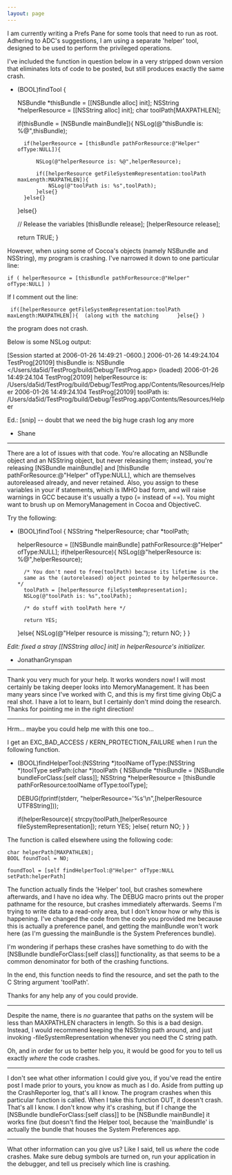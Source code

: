 ```yaml
---
layout: page
---
```




I am currently writing a Prefs Pane for some tools that need to run as root. Adhering to ADC's suggestions, I am using a separate 'helper' tool, designed to be used to perform the privileged operations.

I've included the function in question below in a very stripped down version that eliminates lots of code to be posted, but still produces exactly the same crash.

    

- (BOOL)findTool {

	NSBundle *thisBundle = [[NSBundle alloc] init];
	NSString *helperResource = [[NSString alloc] init];
	char toolPath[MAXPATHLEN];
	
	if(thisBundle = [NSBundle mainBundle]){
		NSLog(@"thisBundle is: %@",thisBundle);
		
		if(helperResource = [thisBundle pathForResource:@"Helper" ofType:NULL]){
			
			NSLog(@"helperResource is: %@",helperResource);
			
			if([helperResource getFileSystemRepresentation:toolPath maxLength:MAXPATHLEN]){
				NSLog(@"toolPath is: %s",toolPath);
			}else{}
		}else{}
	}else{}
	
	// Release the variables
	[thisBundle release];
	[helperResource release];
	
	return TRUE;
}



However, when using some of Cocoa's objects (namely NSBundle and NSString), my program is crashing. I've narrowed it down to one particular line:

    if ( helperResource = [thisBundle pathForResource:@"Helper" ofType:NULL] )

If I comment out the line: 

     if([helperResource getFileSystemRepresentation:toolPath maxLength:MAXPATHLEN]){  (along with the matching      }else{} ) 

the program does not crash.

Below is some NSLog output:

    
[Session started at 2006-01-26 14:49:21 -0600.]
2006-01-26 14:49:24.104 TestProg[20109] thisBundle is: NSBundle </Users/da5id/TestProg/build/Debug/TestProg.app> (loaded)
2006-01-26 14:49:24.104 TestProg[20109] helperResource is: /Users/da5id/TestProg/build/Debug/TestProg.app/Contents/Resources/Helper
2006-01-26 14:49:24.104 TestProg[20109] toolPath is: /Users/da5id/TestProg/build/Debug/TestProg.app/Contents/Resources/Helper


Ed.: [snip] -- doubt that we need the big huge crash log any more

- Shane

----
There are a lot of issues with that code. You're allocating an NSBundle object and an NSString object, but never releasing them; instead, you're releasing [NSBundle mainBundle] and [thisBundle pathForResource:@"Helper" ofType:NULL], which are themselves autoreleased already, and never retained. Also, you assign to these variables in your if statements, which is IMHO bad form, and will raise warnings in GCC because it's usually a typo (= instead of ==). You might want to brush up on MemoryManagement in Cocoa and ObjectiveC.

Try the following:
    
- (BOOL)findTool {
	NSString *helperResource;
	char *toolPath;
	
	helperResource = [[NSBundle mainBundle] pathForResource:@"Helper" ofType:NULL];
	if(helperResource){
		NSLog(@"helperResource is: %@",helperResource);

		/* You don't need to free(toolPath) because its lifetime is the
		same as the (autoreleased) object pointed to by helperResource. */
		toolPath = [helperResource fileSystemRepresentation];
		NSLog(@"toolPath is: %s",toolPath);

		/* do stuff with toolPath here */

		return YES;
	}else{
		NSLog(@"Helper resource is missing.");
		return NO;
	}
}


*Edit: fixed a stray [[NSString alloc] init] in helperResource's initializer.*

- JonathanGrynspan

----

Thank you very much for your help.  It works wonders now!  I will most certainly be taking deeper looks into MemoryManagement.  It has been many years since I've worked with C, and this is my first time giving ObjC a real shot.  I have a lot to learn, but I certainly don't mind doing the research.  Thanks for pointing me in the right direction!

----


Hrm... maybe you could help me with this one too...

I get an      EXC_BAD_ACCESS / KERN_PROTECTION_FAILURE  when I run the following function.


    
- (BOOL)findHelperTool:(NSString *)toolName ofType:(NSString *)toolType setPath:(char *)toolPath {
	NSBundle *thisBundle = [NSBundle bundleForClass:[self class]];
	NSString *helperResource = [thisBundle pathForResource:toolName ofType:toolType];
	
	DEBUG(fprintf(stderr, "helperResource='%s'\n",[helperResource UTF8String]));

	if(helperResource){
		strcpy(toolPath,[helperResource fileSystemRepresentation]);
		return YES;
	}else{
		return NO;
	}
}



The function is called elsewhere using the following code:

    
	char helperPath[MAXPATHLEN];
	BOOL foundTool = NO;

	foundTool = [self findHelperTool:@"Helper" ofType:NULL setPath:helperPath]


The function actually finds the 'Helper' tool, but crashes somewhere afterwards, and I have no idea why.  The DEBUG macro prints out the proper pathname for the resource, but crashes immediately afterwards.  Seems I'm trying to write data to a read-only area, but I don't know how or why this is happening.  I've changed the code from the code you provided me because this is actually a preference panel, and getting the mainBundle won't work here (as I'm guessing the mainBundle is the System Preferences bundle).

I'm wondering if perhaps these crashes have something to do with the      [NSBundle bundleForClass:[self class]]  functionality, as that seems to be a common denominator for both of the crashing functions.

In the end, this function needs to find the resource, and set the path to the C String argument 'toolPath'.

Thanks for any help any of you could provide.

----
Despite the name, there is *no* guarantee that paths on the system will be less than MAXPATHLEN characters in length. So this is a bad design. Instead, I would recommend keeping the NSString path around, and just invoking     -fileSystemRepresentation whenever you need the C string path.

Oh, and in order for us to better help you, it would be good for you to tell us exactly *where* the code crashes.

----

I don't see what other information I could give you, if you've read the entire post I made prior to yours, you know as much as I do.  Aside from putting up the CrashReporter log, that's all I know.  The program crashes when this particular function is called.  When I take this function OUT, it doesn't crash.  That's all I know.  I don't know why it's crashing, but if I change the      [NSBundle bundleForClass:[self class]]   to be      [NSBundle mainBundle]  it works fine (but doesn't find the Helper tool, because the 'mainBundle' is actually the bundle that houses the System Preferences app.

----
What other information can you give us? Like I said, tell us *where* the code crashes. Make sure debug symbols are turned on, run your application in the debugger, and tell us precisely which line is crashing.
